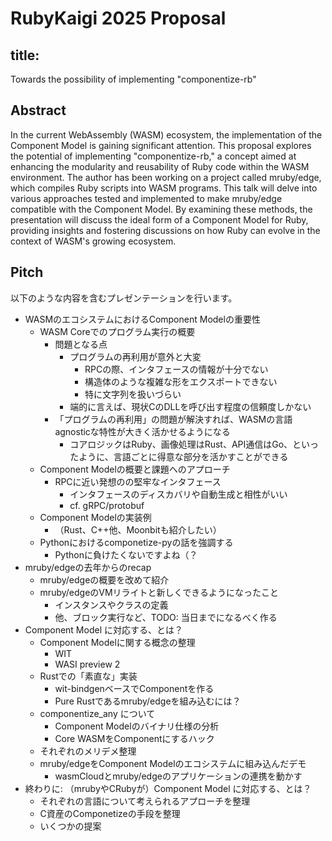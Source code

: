 # RubyKaigi 2025 Proposal

## title:

Towards the possibility of implementing "componentize-rb"

## Abstract

<!-- 

Create an abstract of talk in about 1000 letters of English, following below:

- title:
  Towards the possibility of implementing "componentize-rb"
- toc:
  - WASMのエコシステムではComponent Modelの実装が重要視されている。
  - 筆者はmruby/edgeという、RubyのスクリプトをWASMプログラムにコンパイルするためのプロジェクトを進めている。
  - 今回、mruby/edgeをComponent Modelに対応させるため、いくつかのアプローチを検証し、実施した。
  - それらの方法について紹介しつつ、RubyのあるべきComponent Modelの形を議論する。

-->

In the current WebAssembly (WASM) ecosystem, the implementation of the Component Model is gaining significant attention. This proposal explores the potential of implementing "componentize-rb," a concept aimed at enhancing the modularity and reusability of Ruby code within the WASM environment. The author has been working on a project called mruby/edge, which compiles Ruby scripts into WASM programs. This talk will delve into various approaches tested and implemented to make mruby/edge compatible with the Component Model. By examining these methods, the presentation will discuss the ideal form of a Component Model for Ruby, providing insights and fostering discussions on how Ruby can evolve in the context of WASM's growing ecosystem.

## Pitch

以下のような内容を含むプレゼンテーションを行います。

- WASMのエコシステムにおけるComponent Modelの重要性
    - WASM Coreでのプログラム実行の概要
        - 問題となる点
            - プログラムの再利用が意外と大変
                - RPCの際、インタフェースの情報が十分でない
                - 構造体のような複雑な形をエクスポートできない
                - 特に文字列を扱いづらい
            - 端的に言えば、現状CのDLLを呼び出す程度の信頼度しかない
        - 「プログラムの再利用」の問題が解決すれば、WASMの言語agnosticな特性が大きく活かせるようになる
            - コアロジックはRuby、画像処理はRust、API通信はGo、といったように、言語ごとに得意な部分を活かすことができる
    - Component Modelの概要と課題へのアプローチ
        - RPCに近い発想のの堅牢なインタフェース
            - インタフェースのディスカバリや自動生成と相性がいい
            - cf. gRPC/protobuf
    - Component Modelの実装例
        - （Rust、C++他、Moonbitも紹介したい）
    - Pythonにおけるcomponetize-pyの話を強調する
        - Pythonに負けたくないですよね（？
- mruby/edgeの去年からのrecap
    - mruby/edgeの概要を改めて紹介
    - mruby/edgeのVMリライトと新しくできるようになったこと
        - インスタンスやクラスの定義
        - 他、ブロック実行など、TODO: 当日までになるべく作る
- Component Model に対応する、とは？
    - Component Modelに関する概念の整理
        - WIT
        - WASI preview 2
    - Rustでの「素直な」実装
        - wit-bindgenベースでComponentを作る
        - Pure Rustであるmruby/edgeを組み込むには？
    - componentize_any について
        - Component Modelのバイナリ仕様の分析
        - Core WASMをComponentにするハック
    - それぞれのメリデメ整理
    - mruby/edgeをComponent Modelのエコシステムに組み込んだデモ
        - wasmCloudとmruby/edgeのアプリケーションの連携を動かす
- 終わりに: （mrubyやCRubyが）Component Model に対応する、とは？
    - それぞれの言語について考えられるアプローチを整理
    - C資産のComponetizeの手段を整理
    - いくつかの提案